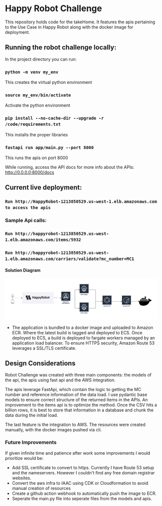 # Happy Robot Challenge
This repository holds code for the takeHome. It features the apis pertaining to the Use Case in Happy Robot along with the docker image for deployment. 

## Running the robot challenge locally: 
In the project directory you can run: 
### `python -m venv my_env`

This creates the virtual python environment

### `source my_env/bin/activate`

Activate the python environment

### `pip install --no-cache-dir --upgrade -r /code/requirements.txt`

This installs the proper libraries

### `fastapi run app/main.py --port 8000`
This runs the apis on port 8000

While running, access the API docs for more info about the APIs:
http://0.0.0.0:8000/docs

## Current live deployment: 

### `Run http://HappyRobot-1213850529.us-west-1.elb.amazonaws.com to access the apis`

### Sample Api calls: 
### `Run http://happyrobot-1213850529.us-west-1.elb.amazonaws.com/items/5932`

### `Run http://happyrobot-1213850529.us-west-1.elb.amazonaws.com/carriers/validate?mc_number=MC1`

#### Solution Diagram
![screenshot](images/SolutionDiagram.png)

  
- The application is bundled to a docker image and uploaded to Amazon ECR. Where the latest build is tagged and deployed to ECS. Once deployed to ECS, a build is deployed to fargate workers managed by an application load balancer. To ensure HTTPS security, Amazon Route 53 leverages a SSL/TLS certificate. 


## Design Considerations

Robot Challenge was created with three main components: the models of the api, the apis using fast api and the AWS integration. 

The apis leverage FastApi, which contain the logic to getting the MC number and reference information of the data load. I use pydantic base models to ensure correct structure of the returned items in the APIs.  An improvement to the items api is to optimize the method. Once the CSV hits a billion rows, it is best to store that information in a database and chunk the data during the initial load. 

The last feature is the integration to AWS. The resources were created manually, with the docker images pushed via cli. 

### Future Improvements
If given infinite time and patience after work some improvements I would prioritize would be: 
- Add SSL certificate to convert to https. Currently I have Route 53 setup and the nameservers. However I couldn't find any free domain registrar websites.
- Convert the aws infra to IAAC using CDK or Cloudformation to avoid manual creation of resources
- Create a github action webhook to automatically push the image to ECR.
- Seperate the main.py file into seperate files from the models and apis.